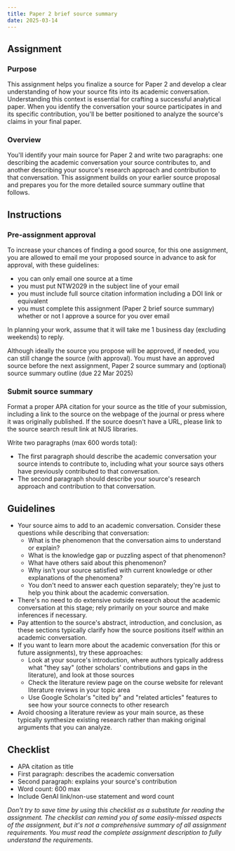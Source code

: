 ```yaml
---
title: Paper 2 brief source summary
date: 2025-03-14
---
```


## Assignment

### Purpose

This assignment helps you finalize a source for Paper 2 and develop a clear understanding of how your source fits into its academic conversation. Understanding this context is essential for crafting a successful analytical paper. When you identify the conversation your source participates in and its specific contribution, you'll be better positioned to analyze the source's claims in your final paper.

### Overview

You'll identify your main source for Paper 2 and write two paragraphs: one describing the academic conversation your source contributes to, and another describing your source's research approach and contribution to that conversation. This assignment builds on your earlier source proposal and prepares you for the more detailed source summary outline that follows.

## Instructions

### Pre-assignment approval

To increase your chances of finding a good source, for this one assignment, you are allowed to email me your proposed source in advance to ask for approval, with these guidelines:

- you can only email one source at a time
- you must put NTW2029 in the subject line of your email
- you must include full source citation information including a DOI link or equivalent
- you must complete this assignment (Paper 2 brief source summary) whether or not I approve a source for you over email

In planning your work, assume that it will take me 1 business day (excluding weekends) to reply.

Although ideally the source you propose will be approved, if needed, you can still change the source (with approval). You must have an approved source before the next assignment, Paper 2 source summary and (optional) source summary outline (due 22 Mar 2025)

### Submit source summary

Format a proper APA citation for your source as the title of your submission, including a link to the source on the webpage of the journal or press where it was originally published. If the source doesn't have a URL, please link to the source search result link at NUS libraries.

Write two paragraphs (max 600 words total):

- The first paragraph should describe the academic conversation your source intends to contribute to, including what your source says others have previously contributed to that conversation.
- The second paragraph should describe your source's research approach and contribution to that conversation.

## Guidelines

- Your source aims to add to an academic conversation. Consider these questions while describing that conversation:
	- What is the phenomenon that the conversation aims to understand or explain?
	- What is the knowledge gap or puzzling aspect of that phenomenon?
	- What have others said about this phenomenon?
	- Why isn't your source satisfied with current knowledge or other explanations of the phenomena?
	- You don't need to answer each question separately; they're just to help you think about the academic conversation.
- There's no need to do extensive outside research about the academic conversation at this stage; rely primarily on your source and make inferences if necessary.
- Pay attention to the source's abstract, introduction, and conclusion, as these sections typically clarify how the source positions itself within an academic conversation.
- If you want to learn more about the academic conversation (for this or future assignments), try these approaches:
	- Look at your source's introduction, where authors typically address what "they say" (other scholars' contributions and gaps in the literature), and look at those sources
	- Check the literature review page on the course website for relevant literature reviews in your topic area
	- Use Google Scholar's "cited by" and "related articles" features to see how your source connects to other research
- Avoid choosing a literature review as your main source, as these typically synthesize existing research rather than making original arguments that you can analyze.

## Checklist

- APA citation as title
- First paragraph: describes the academic conversation
- Second paragraph: explains your source's contribution
- Word count: 600 max
- Include GenAI link/non-use statement and word count

_Don't try to save time by using this checklist as a substitute for reading the assignment. The checklist can remind you of some easily-missed aspects of the assignment, but it's not a comprehensive summary of all assignment requirements. You must read the complete assignment description to fully understand the requirements._
